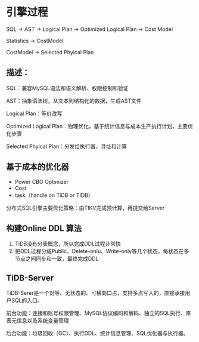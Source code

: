 # 引擎过程

SQL -> AST -> Logical Plan -> Optimized Logical Plan -> Cost Model

Statistics -> CostModel

CostModel -> Selected Phyical Plan

## 描述：

SQL：兼容MySQL语法和语义解析、权限控制和验证

AST：抽象语法树，从文本到结构化的数据，生成AST文件

Logical Plan：等价改写

Optimized Logical Plan：物理优化，基于统计信息与成本生产执行计划，主要优化步骤

 Selected Phyical Plan：分发给执行器，寻址和计算



## 基于成本的优化器

- Power CBO Optimizer
- Cost
- task（handle on TiDB or TIDB）

分布式SQL引擎主要优化策略：由TIKV完成预计算，再提交给Server



## 构建Online DDL 算法

1. TiDB没有分表概念，所以完成DDL过程非常快
2. 把DDL过程分成Public、Delete-onlu、Write-only等几个状态，每状态在多节点之间同步和一致，最终完成DDL



## TiDB-Server

TiDB-Serer是一个对等、无状态的、可横向口占，支持多点写入的，直接承接用户SQL的入口。

前台功能：连接和账号权限管理、MySQL协议编码和解码、独立的SQL执行、库表元信息以及系统变量管理

后台功能：垃圾回收（GC）、执行DDL、统计信息管理、SQL优化器与执行器。

